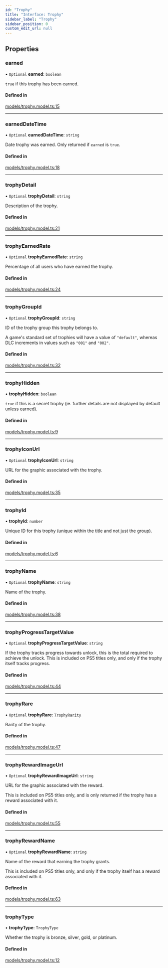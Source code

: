 ```yaml
---
id: "Trophy"
title: "Interface: Trophy"
sidebar_label: "Trophy"
sidebar_position: 0
custom_edit_url: null
---
```


## Properties

### earned

• `Optional` **earned**: `boolean`

`true` if this trophy has been earned.

#### Defined in

[models/trophy.model.ts:15](https://github.com/wescopeland/psn-api/blob/e03f8b1/src/models/trophy.model.ts#L15)

---

### earnedDateTime

• `Optional` **earnedDateTime**: `string`

Date trophy was earned. Only returned if `earned` is `true`.

#### Defined in

[models/trophy.model.ts:18](https://github.com/wescopeland/psn-api/blob/e03f8b1/src/models/trophy.model.ts#L18)

---

### trophyDetail

• `Optional` **trophyDetail**: `string`

Description of the trophy.

#### Defined in

[models/trophy.model.ts:21](https://github.com/wescopeland/psn-api/blob/e03f8b1/src/models/trophy.model.ts#L21)

---

### trophyEarnedRate

• `Optional` **trophyEarnedRate**: `string`

Percentage of all users who have earned the trophy.

#### Defined in

[models/trophy.model.ts:24](https://github.com/wescopeland/psn-api/blob/e03f8b1/src/models/trophy.model.ts#L24)

---

### trophyGroupId

• `Optional` **trophyGroupId**: `string`

ID of the trophy group this trophy belongs to.

A game's standard set of trophies will have a value of `"default"`,
whereas DLC increments in values such as `"001"` and `"002"`.

#### Defined in

[models/trophy.model.ts:32](https://github.com/wescopeland/psn-api/blob/e03f8b1/src/models/trophy.model.ts#L32)

---

### trophyHidden

• **trophyHidden**: `boolean`

`true` if this is a secret trophy (ie. further details are not displayed by default unless earned).

#### Defined in

[models/trophy.model.ts:9](https://github.com/wescopeland/psn-api/blob/e03f8b1/src/models/trophy.model.ts#L9)

---

### trophyIconUrl

• `Optional` **trophyIconUrl**: `string`

URL for the graphic associated with the trophy.

#### Defined in

[models/trophy.model.ts:35](https://github.com/wescopeland/psn-api/blob/e03f8b1/src/models/trophy.model.ts#L35)

---

### trophyId

• **trophyId**: `number`

Unique ID for this trophy (unique within the title and not just the group).

#### Defined in

[models/trophy.model.ts:6](https://github.com/wescopeland/psn-api/blob/e03f8b1/src/models/trophy.model.ts#L6)

---

### trophyName

• `Optional` **trophyName**: `string`

Name of the trophy.

#### Defined in

[models/trophy.model.ts:38](https://github.com/wescopeland/psn-api/blob/e03f8b1/src/models/trophy.model.ts#L38)

---

### trophyProgressTargetValue

• `Optional` **trophyProgressTargetValue**: `string`

If the trophy tracks progress towards unlock, this is the total required to achieve the unlock.
This is included on PS5 titles only, and only if the trophy itself tracks progress.

#### Defined in

[models/trophy.model.ts:44](https://github.com/wescopeland/psn-api/blob/e03f8b1/src/models/trophy.model.ts#L44)

---

### trophyRare

• `Optional` **trophyRare**: [`TrophyRarity`](../enums/TrophyRarity)

Rarity of the trophy.

#### Defined in

[models/trophy.model.ts:47](https://github.com/wescopeland/psn-api/blob/e03f8b1/src/models/trophy.model.ts#L47)

---

### trophyRewardImageUrl

• `Optional` **trophyRewardImageUrl**: `string`

URL for the graphic associated with the reward.

This is included on PS5 titles only, and is only returned if the
trophy has a reward associated with it.

#### Defined in

[models/trophy.model.ts:55](https://github.com/wescopeland/psn-api/blob/e03f8b1/src/models/trophy.model.ts#L55)

---

### trophyRewardName

• `Optional` **trophyRewardName**: `string`

Name of the reward that earning the trophy grants.

This is included on PS5 titles only, and only if the trophy itself has
a reward associated with it.

#### Defined in

[models/trophy.model.ts:63](https://github.com/wescopeland/psn-api/blob/e03f8b1/src/models/trophy.model.ts#L63)

---

### trophyType

• **trophyType**: `TrophyType`

Whether the trophy is bronze, silver, gold, or platinum.

#### Defined in

[models/trophy.model.ts:12](https://github.com/wescopeland/psn-api/blob/e03f8b1/src/models/trophy.model.ts#L12)
